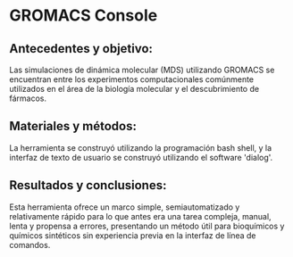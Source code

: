 # GROMACS Console

## Antecedentes y objetivo: 

Las simulaciones de dinámica molecular (MDS) utilizando GROMACS se encuentran entre los experimentos computacionales comúnmente utilizados en el área de la biología molecular y el descubrimiento de fármacos.

## Materiales y métodos:

La herramienta se construyó utilizando la programación bash shell, y la interfaz de texto de usuario se construyó utilizando el software 'dialog'.

## Resultados y conclusiones:

Esta herramienta ofrece un marco simple, semiautomatizado y relativamente rápido para lo que antes era una tarea compleja, manual, lenta y propensa a errores, presentando un método útil para bioquímicos y químicos sintéticos sin experiencia previa en la interfaz de línea de comandos.
